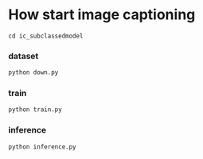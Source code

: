 # How start image captioning

```
cd ic_subclassedmodel
```



### dataset

```bash
python down.py
```



### train

```bash
python train.py
```



### inference

```bash
python inference.py
```




